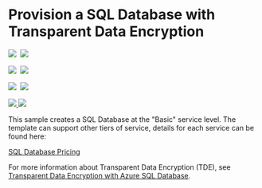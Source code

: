 # Provision a SQL Database with Transparent Data Encryption

<IMG SRC="https://azbotstorage.blob.core.windows.net/badges/201-sql-database-transparent-encryption-create/PublicLastTestDate.svg" />&nbsp;
<IMG SRC="https://azbotstorage.blob.core.windows.net/badges/201-sql-database-transparent-encryption-create/PublicDeployment.svg" />&nbsp;

<IMG SRC="https://azbotstorage.blob.core.windows.net/badges/201-sql-database-transparent-encryption-create/FairfaxLastTestDate.svg" />&nbsp;
<IMG SRC="https://azbotstorage.blob.core.windows.net/badges/201-sql-database-transparent-encryption-create/FairfaxDeployment.svg" />&nbsp;

<IMG SRC="https://azbotstorage.blob.core.windows.net/badges/201-sql-database-transparent-encryption-create/BestPracticeResult.svg" />&nbsp;
<IMG SRC="https://azbotstorage.blob.core.windows.net/badges/201-sql-database-transparent-encryption-create/CredScanResult.svg" />&nbsp;

<a href="https://portal.azure.com/#create/Microsoft.Template/uri/https%3A%2F%2Fraw.githubusercontent.com%2Fazure%2Fazure-quickstart-templates%2Fmaster%2F201-sql-database-transparent-encryption-create%2Fazuredeploy.json" target="_blank">
    <img src="http://azuredeploy.net/deploybutton.png"/>
</a>
<a href="http://armviz.io/#/?load=https%3A%2F%2Fraw.githubusercontent.com%2FAzure%2Fazure-quickstart-templates%2Fmaster%2F201-sql-database-transparent-encryption-create%2Fazuredeploy.json" target="_blank">
    <img src="http://armviz.io/visualizebutton.png"/>
</a>

This sample creates a SQL Database at the "Basic" service level.  The template can support other tiers of service, details for each service can be found here:

[SQL Database Pricing](https://azure.microsoft.com/en-us/pricing/details/sql-database/)

For more information about Transparent Data Encryption (TDE), see [Transparent Data Encryption with Azure SQL Database](https://msdn.microsoft.com/en-us/library/dn948096.aspx).
